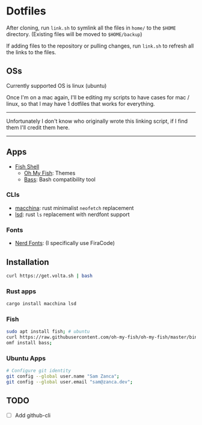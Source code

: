 # Dotfiles

After cloning, run `link.sh` to symlink all the files in `home/` to the `$HOME` directory. (Existing files will be moved to `$HOME/backup`)

If adding files to the repository or pulling changes, run `link.sh` to refresh all the links to the files.

## OSs

Currently supported OS is linux (ubuntu)

Once I'm on a mac again, I'll be editing my scripts to have cases for mac / linux, so that I may have 1 dotfiles that works for everything.

---

Unfortunately I don't know who originally wrote this linking script, if I find them I'll credit them here.

---

## Apps
- [Fish Shell](https://fishshell.com/)
  - [Oh My Fish](https://github.com/oh-my-fish/oh-my-fish): Themes
  - [Bass](https://github.com/edc/bass): Bash compatibility tool

### CLIs
- [macchina](https://github.com/Macchina-CLI/macchina/): rust minimalist `neofetch` replacement
- [lsd](https://github.com/Peltoche/lsd): rust `ls` replacement with nerdfont support

### Fonts
- [Nerd Fonts](https://www.nerdfonts.com/font-downloads):  (I specifically use FiraCode)


## Installation

```bash
curl https://get.volta.sh | bash
```

### Rust apps
```bash
cargo install macchina lsd
```

### Fish
```bash
sudo apt install fish; # ubuntu
curl https://raw.githubusercontent.com/oh-my-fish/oh-my-fish/master/bin/install | fish;
omf install bass;
```

### Ubuntu Apps
```bash
# Configure git identity
git config --global user.name "Sam Zanca";
git config --global user.email "sam@zanca.dev";
```


## TODO
- [ ] Add github-cli
